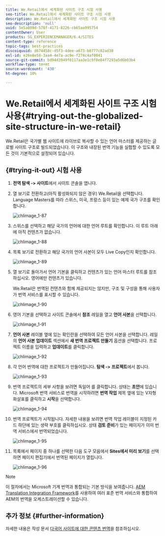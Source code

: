 ```yaml
---
title: We.Retail에서 세계화된 사이트 구조 시험 사용
seo-title: We.Retail에서 세계화된 사이트 구조 시험 사용
description: We.Retail에서 세계화된 사이트 구조 시험 사용
seo-description: 'null'
uuid: 5e5a809d-578f-4171-8226-cb65aa995754
contentOwner: User
products: SG_EXPERIENCEMANAGER/6.4/SITES
content-type: reference
topic-tags: best-practices
discoiquuid: d674458c-d5f3-4dee-a673-b0777c02ad30
exl-id: e26e8e58-3aa4-4e7a-ac9e-f274c4af0041
source-git-commit: bd94d3949f0117aa3e1c9f0e84f7293a5d6b03b4
workflow-type: tm+mt
source-wordcount: '430'
ht-degree: 10%

---
```


# We.Retail에서 세계화된 사이트 구조 시험 사용{#trying-out-the-globalized-site-structure-in-we-retail}

We.Retail은 국가별 웹 사이트에 라이브로 복사할 수 있는 언어 마스터를 제공하는 글로벌 사이트 구조로 빌드되었습니다. 이 구조와 내장된 번역 기능을 실험할 수 있도록 모든 것이 기본적으로 설정되어 있습니다.

## {#trying-it-out} 시험 사용

1. **전역 탐색 -> 사이트**&#x200B;에서 사이트 콘솔을 엽니다.
1. 열 보기로 전환하고(아직 활성화되지 않은 경우) We.Retail을 선택합니다. Language Masters를 따라 스위스, 미국, 프랑스 등이 있는 예제 국가 구조를 확인합니다.

   ![chlimage_1-87](assets/chlimage_1-87.png)

1. 스위스를 선택하고 해당 국가의 언어에 대한 언어 루트를 확인합니다. 이 루트 아래에 아직 컨텐츠가 없습니다.

   ![chlimage_1-88](assets/chlimage_1-88.png)

1. 목록 보기로 전환하고 해당 국가의 언어 사본이 모두 Live Copy인지 확인합니다.

   ![chlimage_1-89](assets/chlimage_1-89.png)

1. 열 보기로 돌아가서 언어 기본을 클릭하고 컨텐츠가 있는 언어 마스터 루트를 참조하십시오. 영어에만 컨텐츠가 있습니다.

   We.Retail은 번역된 컨텐츠와 함께 제공되지는 않지만, 구조 및 구성을 통해 사용자가 번역 서비스를 표시할 수 있습니다.

   ![chlimage_1-90](assets/chlimage_1-90.png)

1. 영어 기본을 선택하고 사이트 콘솔에서 **참조** 레일을 열고 **언어 사본**&#x200B;을 선택합니다.

   ![chlimage_1-91](assets/chlimage_1-91.png)

1. **언어 사본** 레이블 옆에 있는 확인란을 선택하여 모든 언어 사본을 선택합니다. 레일의 **언어 사본 업데이트** 섹션에서 **새 번역 프로젝트 만들기** 옵션을 선택합니다. 프로젝트 이름을 입력하고 **업데이트**&#x200B;를 클릭합니다.

   ![chlimage_1-92](assets/chlimage_1-92.png)

1. 각 언어 번역에 대한 프로젝트가 만들어집니다. **탐색 -> 프로젝트**&#x200B;에서 봅니다.

   ![chlimage_1-93](assets/chlimage_1-93.png)

1. 번역 프로젝트의 세부 사항을 보려면 독일어 를 클릭합니다. 상태는 **초안**&#x200B;에 있습니다. Microsoft 번역 서비스로 번역을 시작하려면 **번역 작업** 제목 옆에 있는 V자형 화살표를 클릭하고 **시작**&#x200B;을 선택합니다.

   ![chlimage_1-94](assets/chlimage_1-94.png)

1. 번역 프로젝트가 시작됩니다. 자세한 내용을 보려면 번역 작업 레이블이 지정된 카드 하단에 있는 생략 부호를 클릭하십시오. 상태 **검토 준비**&#x200B;가 있는 페이지가 이미 번역 서비스에서 번역되었습니다.

   ![chlimage_1-95](assets/chlimage_1-95.png)

1. 목록에서 페이지 중 하나를 선택한 다음 도구 모음에서 **Sites에서 미리 보기**&#x200B;를 선택하면 페이지 편집기에서 번역된 페이지가 열립니다.

   ![chlimage_1-96](assets/chlimage_1-96.png)

>[!NOTE]
>
>이 절차에서는 Microsoft 기계 번역과 통합되는 기본 방식을 보여줍니다. [AEM Translation Integration Framework](/help/sites-administering/translation.md)를 사용하여 여러 표준 번역 서비스와 통합하여 AEM의 번역을 오케스트레이션할 수 있습니다.

## 추가 정보 {#further-information}

자세한 내용은 작성 문서 [다국어 사이트에 대한 콘텐츠 번역](/help/sites-administering/translation.md)을 참조하십시오.
